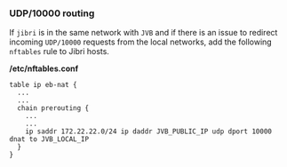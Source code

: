 ### UDP/10000 routing

If `jibri` is in the same network with `JVB` and if there is an issue to
redirect incoming `UDP/10000` requests from the local networks, add the
following `nftables` rule to Jibri hosts.

**/etc/nftables.conf**

```
table ip eb-nat {
  ...
  ...
  chain prerouting {
    ...
    ...
    ip saddr 172.22.22.0/24 ip daddr JVB_PUBLIC_IP udp dport 10000 dnat to JVB_LOCAL_IP
  }
}
```
